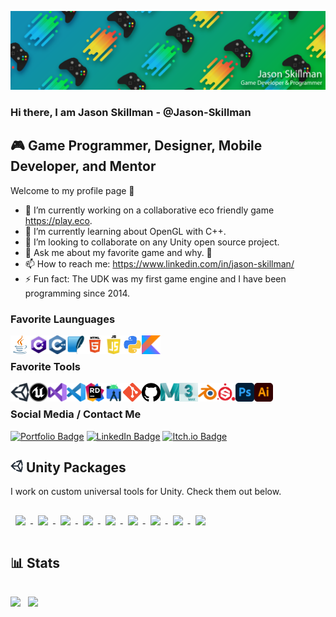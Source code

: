 [![jason_skillman_banner](assets/controller_banner_wide.png)](https://jasonskillman.wixsite.com/website)

### Hi there, I am Jason Skillman - @Jason-Skillman
## 🎮 Game Programmer, Designer, Mobile Developer, and Mentor

Welcome to my profile page 👏

- 🔭 I’m currently working on a collaborative eco friendly game https://play.eco.
- 🌱 I’m currently learning about OpenGL with C++.
- 👯 I’m looking to collaborate on any Unity open source project.
- 💬 Ask me about my favorite game and why. 🚀
- 📫 How to reach me: https://www.linkedin.com/in/jason-skillman/
- ⚡ Fun fact: The UDK was my first game engine and I have been programming since 2014.

<!-- 🤔 I’m looking for help with advanced shading techniques with HLSL for Unity URP/HDRP.-->

### Favorite Launguages
<img align="left" alt="Java" title="Java" width="30px" src="assets/launguages/java.png"/>
<img align="left" alt="C#" title="C#" width="30px" src="assets/launguages/c_sharp.png"/>
<img align="left" alt="C++" title="C++" width="30px" src="assets/launguages/c_plus_plus.png"/>
<img align="left" alt="SQLite" title="SQLite" width="30px" src="assets/launguages/sqlite.png"/>
<img align="left" salt="HTML5" title="HTML5" width="30px" src="assets/launguages/html5.png"/>
<img align="left" alt="Javascript" title="Javascript" width="30px" src="assets/launguages/javascript.png" />
<img align="left" alt="Python" title="Python" width="30px" src="assets/launguages/python.png"/>
<img align="left" alt="Kotlin" title="Kotlin" width="30px" src="assets/launguages/kotlin.png"/>
<br>

### Favorite Tools
<img align="left" alt="Unity" title="Unity" width="30px" src="assets/tools/unity.png"/>
<img align="left" alt="Unreal" title="Unreal" width="30px" src="assets/tools/unreal.png"/>
<img align="left" alt="Visual Studio" title="Visual Studio" width="30px" src="assets/tools/visual_studio.png"/>
<img align="left" alt="Visual Studio Code" title="Visual Studio Code" width="30px" src="assets/tools/visual_studio_code.png"/>
<img align="left" alt="Jetbrains Rider" title="Jetbrains Rider" width="30px" src="assets/tools/jetbrains_rider.png"/>
<img align="left" alt="Android Studio" title="Android Studio" width="30px" src="assets/tools/android_studio.png"/>
<img align="left" alt="Git" title="Git" width="30px" src="assets/tools/git.png"/>
<img align="left" alt="GitHub" title="GitHub" width="30px" src="assets/tools/github.svg"/>
<img align="left" alt="Maya" title="Maya" width="30px" src="assets/tools/maya.png"/>
<img align="left" alt="3dsmax" title="3dsmax" width="30px" src="assets/tools/3dsmax.png"/>
<img align="left" alt="Blender" title="Blender" width="30px" src="assets/tools/blender.png"/>
<img align="left" alt="Substance Painter" title="Substance Painter" width="30px" src="assets/tools/substance_painter.png"/>
<img align="left" alt="Photoshop" title="Photoshop" width="30px" src="assets/tools/photoshop.png"/>
<img align="left" alt="Illustractor" title="Illustractor" width="30px" src="assets/tools/illustrator.png"/>
<br>

### Social Media / Contact Me
[![Portfolio Badge](https://img.shields.io/badge/Portfolio-Website-informational?style=flat&logo=hack-the-box&logoColor=white&color=00b327)](https://jasonskillman.wixsite.com/website)
[![LinkedIn Badge](https://img.shields.io/badge/LinkedIn-Profile-informational?style=flat&logo=linkedin&logoColor=white&color=0D76A8)](https://www.linkedin.com/in/jason-skillman/)
[![Itch.io Badge](https://img.shields.io/badge/Itch.io-Profile-informational?style=flat&logo=itch.io&logoColor=white&color=ff3366)](https://jason_skillman.itch.io/)
<br>

<!--
[<img aligh="left" alt="MyWebsite" width="26px" src="https://raw.githubusercontent.com/iconic/open-iconic/master/svg/globe.svg"/>][MyWebsite]
[<img aligh="left" alt="LinkedIn" width="26px" src="assets/linkedin.png"/>][LinkedIn]
[<img aligh="left" alt="Itch.io" width="26px" src="assets/itch.io.png"/>][Itch.io]
-->

## <img alt="Unity" title="Unity" width="20px" src="assets/tools/unity.png"/> Unity Packages
I work on custom universal tools for Unity. Check them out below.

<a href="https://github.com/Jason-Skillman/Scriptable-Events">
  <img align="center" style="margin:1rem 0.5rem" src="https://github-readme-stats.vercel.app/api/pin/?username=Jason-Skillman&repo=Scriptable-Events&theme=tokyonight" />
</a>

<a href="https://github.com/Jason-Skillman/Scene-Fader-Manager">
  <img align="center" style="margin:1rem 0.5rem" src="https://github-readme-stats.vercel.app/api/pin/?username=Jason-Skillman&repo=Scene-Fader-Manager&theme=tokyonight" />
</a>

<a href="https://github.com/Jason-Skillman/State-Machine-Callback">
  <img align="center" style="margin:1rem 0.5rem" src="https://github-readme-stats.vercel.app/api/pin/?username=Jason-Skillman&repo=State-Machine-Callback&theme=tokyonight" />
</a>

<a href="https://github.com/Jason-Skillman/Unity-Singleton">
  <img align="center" style="margin:1rem 0.5rem" src="https://github-readme-stats.vercel.app/api/pin/?username=Jason-Skillman&repo=Singleton-Behavior&theme=tokyonight" />
</a>

<a href="https://github.com/Jason-Skillman/Dialogue-Manager">
  <img align="center" style="margin:1rem 0.5rem" src="https://github-readme-stats.vercel.app/api/pin/?username=Jason-Skillman&repo=Dialogue-Manager&theme=tokyonight" />
</a>

<a href="https://github.com/Jason-Skillman/Audio-Pool-Manager">
  <img align="center" style="margin:1rem 0.5rem" src="https://github-readme-stats.vercel.app/api/pin/?username=Jason-Skillman&repo=Audio-Pool-Manager&theme=tokyonight" />
</a>

<a href="https://github.com/Jason-Skillman/Scene-Switcher">
  <img align="center" style="margin:1rem 0.5rem" src="https://github-readme-stats.vercel.app/api/pin/?username=Jason-Skillman&repo=Scene-Switcher&theme=tokyonight" />
</a>

<a href="https://github.com/Jason-Skillman/FPS-Counter">
  <img align="center" style="margin:1rem 0.5rem" src="https://github-readme-stats.vercel.app/api/pin/?username=Jason-Skillman&repo=FPS-Counter&theme=tokyonight" />
</a>

<a href="https://github.com/Jason-Skillman/Comment-Component">
  <img align="center" style="margin:1rem 0.5rem" src="https://github-readme-stats.vercel.app/api/pin/?username=Jason-Skillman&repo=Comment-Component&theme=tokyonight" />
</a>

<br>

## 📊 Stats
<img align="center" src="https://github-readme-stats.vercel.app/api?username=Jason-Skillman&&show_icons=true&theme=tokyonight">

<img align="center" style="margin:1rem 0.5rem" src="https://github-readme-stats.vercel.app/api/top-langs/?username=Jason-Skillman&layout=compact&hide=shaderlab&langs_count=7&theme=tokyonight" />
<!-- https://github.com/anuraghazra/github-readme-stats -->



<!-- Definitions -->
[MyWebsite]: https://jasonskillman.wixsite.com/website
[LinkedIn]: https://www.linkedin.com/in/jason-skillman/
[Itch.io]: https://jason_skillman.itch.io/
<!-- [GitLab]: https://gitlab.com/Jason-Skillman -->



<!-- Old themes
<img src="https://github-readme-stats.vercel.app/api?username=Jason-Skillman&&show_icons=true&title_color=ffffff&icon_color=bb2acf&text_color=daf7dc&bg_color=151515">
-->



<!--
**Jason-Skillman/Jason-Skillman** is a ✨ _special_ ✨ repository because its `README.md` (this file) appears on your GitHub profile.

Here are some ideas to get you started:

- 🔭 I’m currently working on ...
- 🌱 I’m currently learning ...
- 👯 I’m looking to collaborate on ...
- 🤔 I’m looking for help with ...
- 💬 Ask me about ...
- 📫 How to reach me: ...
- 😄 Pronouns: ...
- ⚡ Fun fact: ...
-->

